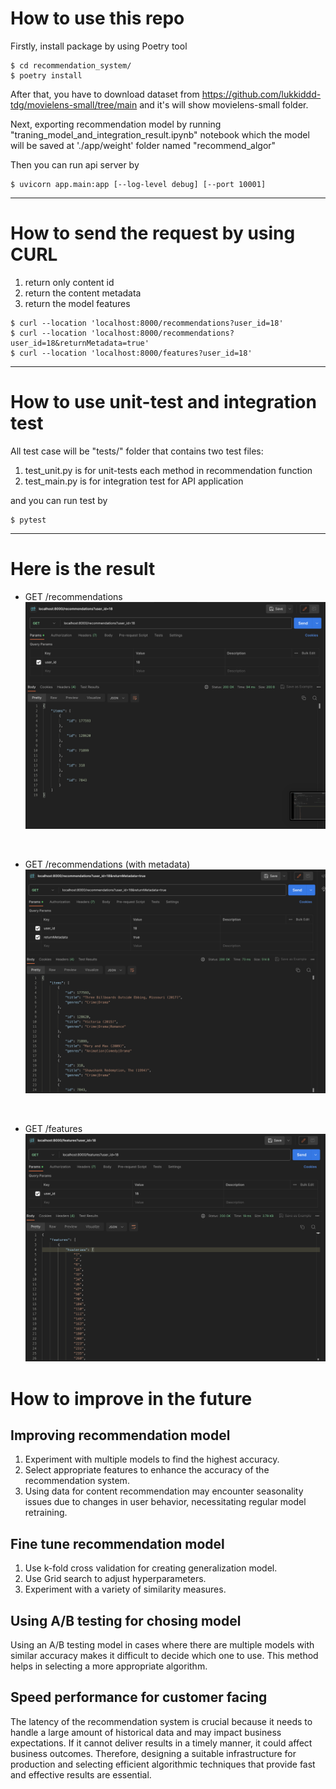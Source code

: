 # How to use this repo
Firstly, install package by using Poetry tool
```
$ cd recommendation_system/
$ poetry install
```

After that, you have to download dataset from https://github.com/lukkiddd-tdg/movielens-small/tree/main and it's will show movielens-small folder.

Next, exporting recommendation model by running "traning_model_and_integration_result.ipynb" notebook which the model will be saved at './app/weight' folder named "recommend_algor"

Then you can run api server by
```
$ uvicorn app.main:app [--log-level debug] [--port 10001]
```

----

# How to send the request by using CURL
1. return only content id
2. return the content metadata
3. return the model features
```
$ curl --location 'localhost:8000/recommendations?user_id=18'
$ curl --location 'localhost:8000/recommendations?user_id=18&returnMetadata=true'
$ curl --location 'localhost:8000/features?user_id=18'
```


----

# How to use unit-test and integration test
All test case will be "tests/" folder that contains two test files:
1. test_unit.py is for unit-tests each method in recommendation function
2. test_main.py is for integration test for API application

and you can run test by
```
$ pytest
```
----

Here is the result
=======
* GET /recommendations
![screenshot](./images/recommend_output.png)

<br>

* GET /recommendations (with metadata)
![screenshot](./images/recommend_output_wMetadata.png)

<br>

* GET /features 
![screenshot](./images/show_features.png)

How to improve in the future
========================

Improving recommendation model
-----------------------

1. Experiment with multiple models to find the highest accuracy.
2. Select appropriate features to enhance the accuracy of the recommendation system.
3. Using data for content recommendation may encounter seasonality issues due to changes in user behavior, necessitating regular model retraining.

Fine tune recommendation model
-----------------------
1. Use k-fold cross validation for creating generalization model.
2. Use Grid search to adjust hyperparameters.
3. Experiment with a variety of similarity measures.



Using A/B testing for chosing model
--------

Using an A/B testing model in cases where there are multiple models with similar accuracy makes it difficult to decide which one to use. This method helps in selecting a more appropriate algorithm.

Speed performance for customer facing
---------

The latency of the recommendation system is crucial because it needs to handle a large amount of historical data and may impact business expectations. If it cannot deliver results in a timely manner, it could affect business outcomes. Therefore, designing a suitable infrastructure for production and selecting efficient algorithmic techniques that provide fast and effective results are essential.